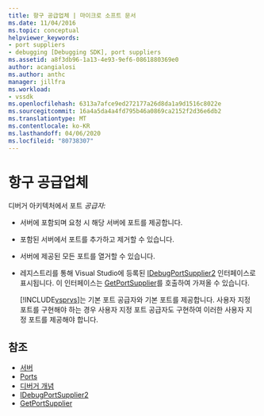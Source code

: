 ```yaml
---
title: 항구 공급업체 | 마이크로 소프트 문서
ms.date: 11/04/2016
ms.topic: conceptual
helpviewer_keywords:
- port suppliers
- debugging [Debugging SDK], port suppliers
ms.assetid: a8f3db96-1a13-4e93-9ef6-0861880369e0
author: acangialosi
ms.author: anthc
manager: jillfra
ms.workload:
- vssdk
ms.openlocfilehash: 6313a7afce9ed272177a26d8da1a9d1516c8022e
ms.sourcegitcommit: 16a4a5da4a4fd795b46a0869ca2152f2d36e6db2
ms.translationtype: MT
ms.contentlocale: ko-KR
ms.lasthandoff: 04/06/2020
ms.locfileid: "80738307"
---
```

# <a name="port-suppliers"></a>항구 공급업체
디버거 아키텍처에서 포트 *공급자:*

- 서버에 포함되며 요청 시 해당 서버에 포트를 제공합니다.

- 포함된 서버에서 포트를 추가하고 제거할 수 있습니다.

- 서버에 제공된 모든 포트를 열거할 수 있습니다.

- 레지스트리를 통해 Visual Studio에 등록된 [IDebugPortSupplier2](../../extensibility/debugger/reference/idebugportsupplier2.md) 인터페이스로 표시됩니다. 이 인터페이스는 [GetPortSupplier](../../extensibility/debugger/reference/idebugcoreserver2-getportsupplier.md)를 호출하여 가져올 수 있습니다.

  [!INCLUDE[vsprvs](../../code-quality/includes/vsprvs_md.md)]는 기본 포트 공급자와 기본 포트를 제공합니다. 사용자 지정 포트를 구현해야 하는 경우 사용자 지정 포트 공급자도 구현하여 이러한 사용자 지정 포트를 제공해야 합니다.

## <a name="see-also"></a>참조
- [서버](../../extensibility/debugger/servers-visual-studio-sdk.md)
- [Ports](../../extensibility/debugger/ports.md)
- [디버거 개념](../../extensibility/debugger/debugger-concepts.md)
- [IDebugPortSupplier2](../../extensibility/debugger/reference/idebugportsupplier2.md)
- [GetPortSupplier](../../extensibility/debugger/reference/idebugcoreserver2-getportsupplier.md)
